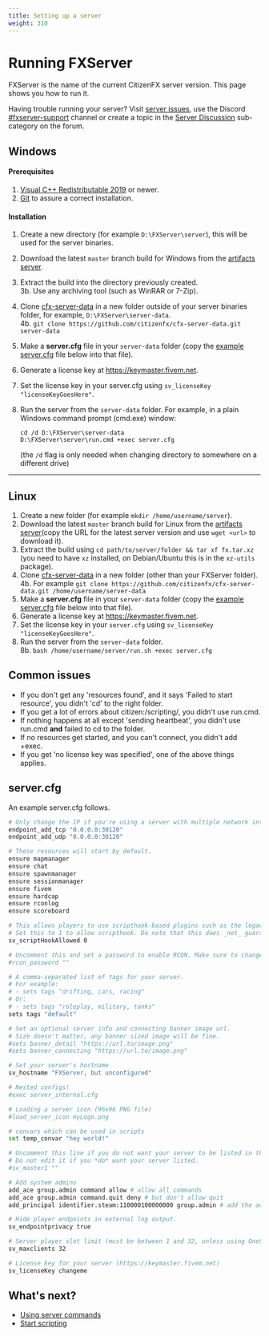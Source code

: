```yaml
---
title: Setting up a server
weight: 310
---
```


Running FXServer
================

FXServer is the name of the current CitizenFX server version. This page shows you how to run it.

Having trouble running your server? Visit [server issues][server-issues], use the Discord [#fxserver-support][fxserver-support] channel or create a topic in the [Server Discussion][fxserver-support-category] sub-category on the forum.

Windows
-------

#### Prerequisites
1. [Visual C++ Redistributable 2019][vcredist] or newer.
2. [Git][git-scm] to assure a correct installation.

#### Installation
1. Create a new directory (for example `D:\FXServer\server`), this will be used for the server binaries.
2. Download the latest `master` branch build for Windows from the [artifacts server][windows-artifacts].
3. Extract the build into the directory previously created.
  <br>3b. Use any archiving tool (such as WinRAR or 7-Zip).
4. Clone [cfx-server-data][server-data] in a new folder outside of your server binaries folder, for example, `D:\FXServer\server-data`.
  <br>4b. `git clone https://github.com/citizenfx/cfx-server-data.git server-data`
5. Make a **server.cfg** file in your `server-data` folder (copy the [example server.cfg](#servercfgexample) file below into that file).
6. Generate a license key at <https://keymaster.fivem.net>.
7. Set the license key in your server.cfg using `sv_licenseKey "licenseKeyGoesHere"`.
8. Run the server from the `server-data` folder. For example, in a plain Windows command prompt (cmd.exe) window: 
    ```dos
    cd /d D:\FXServer\server-data
    D:\FXServer\server\run.cmd +exec server.cfg
    ```

    (the `/d` flag is only needed when changing directory to somewhere on a different drive)

---

Linux
-----
1. Create a new folder (for example `mkdir /home/username/server`).
2. Download the latest `master` branch build for Linux from the [artifacts server][linux-artifacts](copy the URL for the latest server version and use `wget <url>` to download it).
3. Extract the build using `cd path/to/server/folder && tar xf fx.tar.xz` (you need to have `xz` installed, on Debian/Ubuntu this is in the `xz-utils` package).
4. Clone [cfx-server-data][server-data] in a new folder (other than your FXServer folder).
  <br>4b. For example `git clone https://github.com/citizenfx/cfx-server-data.git /home/username/server-data`
5. Make a **server.cfg** file in your `server-data` folder (copy the [example server.cfg](#servercfgexample) file below into that file).
6. Generate a license key at <https://keymaster.fivem.net>.
7. Set the license key in your `server.cfg` using `sv_licenseKey "licenseKeyGoesHere"`.
8. Run the server from the `server-data` folder.
  <br>8b. `bash /home/username/server/run.sh +exec server.cfg`

Common issues
---------------

- If you don't get any 'resources found', and it says 'Failed to start resource', you didn't 'cd' to the right folder.
- If you get a lot of errors about citizen:/scripting/, you didn't use run.cmd.
- If nothing happens at all except 'sending heartbeat', you didn't use run.cmd **and** failed to cd to the folder.
- If no resources get started, and you can't connect, you didn't add +exec.
- If you get 'no license key was specified', one of the above things applies.

<a name="servercfgexample"></a>server.cfg
----------

An example server.cfg follows.

```sh
# Only change the IP if you're using a server with multiple network interfaces, otherwise change the port only.
endpoint_add_tcp "0.0.0.0:30120"
endpoint_add_udp "0.0.0.0:30120"

# These resources will start by default.
ensure mapmanager
ensure chat
ensure spawnmanager
ensure sessionmanager
ensure fivem
ensure hardcap
ensure rconlog
ensure scoreboard

# This allows players to use scripthook-based plugins such as the legacy Lambda Menu.
# Set this to 1 to allow scripthook. Do note that this does _not_ guarantee players won't be able to use external plugins.
sv_scriptHookAllowed 0

# Uncomment this and set a password to enable RCON. Make sure to change the password - it should look like rcon_password "YOURPASSWORD"
#rcon_password ""

# A comma-separated list of tags for your server.
# For example:
# - sets tags "drifting, cars, racing"
# Or:
# - sets tags "roleplay, military, tanks"
sets tags "default"

# Set an optional server info and connecting banner image url.
# Size doesn't matter, any banner sized image will be fine.
#sets banner_detail "https://url.to/image.png"
#sets banner_connecting "https://url.to/image.png"

# Set your server's hostname
sv_hostname "FXServer, but unconfigured"

# Nested configs!
#exec server_internal.cfg

# Loading a server icon (96x96 PNG file)
#load_server_icon myLogo.png

# convars which can be used in scripts
set temp_convar "hey world!"

# Uncomment this line if you do not want your server to be listed in the server browser.
# Do not edit it if you *do* want your server listed.
#sv_master1 ""

# Add system admins
add_ace group.admin command allow # allow all commands
add_ace group.admin command.quit deny # but don't allow quit
add_principal identifier.steam:110000100000000 group.admin # add the admin to the group

# Hide player endpoints in external log output.
sv_endpointprivacy true

# Server player slot limit (must be between 1 and 32, unless using OneSync)
sv_maxclients 32

# License key for your server (https://keymaster.fivem.net)
sv_licenseKey changeme
```

What's next?
------------

- [Using server commands][server-commands]
- [Start scripting][scripting-introduction]

[windows-artifacts]: https://runtime.fivem.net/artifacts/fivem/build_server_windows/master/
[linux-artifacts]: https://runtime.fivem.net/artifacts/fivem/build_proot_linux/master/
[server-data]: https://github.com/citizenfx/cfx-server-data

[vcredist]: https://aka.ms/vs/16/release/VC_redist.x64.exe
[winrar]: https://www.rarlab.com/download.htm
[7zip]: https://www.7-zip.org/download.html
[git-scm]: https://git-scm.com/download/win

[server-issues]: /support/server-issues
[server-commands]: /server-manual/server-commands
[scripting-introduction]: /scripting-manual/introduction

[fxserver-support]: https://discord.gg/UwvVgsJ
[fxserver-support-category]: https://forum.fivem.net/c/server-development/server-discussion
